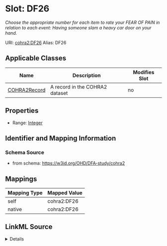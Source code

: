 

# Slot: DF26 


_Choose the appropriate number for each item to rate your FEAR OF PAIN in relation to each event: Having someone slam a heavy car door on your hand._





URI: [cohra2:DF26](https://w3id.org/OHD/DFA-study/cohra2/DF26)
Alias: DF26

<!-- no inheritance hierarchy -->





## Applicable Classes

| Name | Description | Modifies Slot |
| --- | --- | --- |
| [COHRA2Record](COHRA2Record.md) | A record in the COHRA2 dataset |  no  |







## Properties

* Range: [Integer](Integer.md)





## Identifier and Mapping Information







### Schema Source


* from schema: https://w3id.org/OHD/DFA-study/cohra2




## Mappings

| Mapping Type | Mapped Value |
| ---  | ---  |
| self | cohra2:DF26 |
| native | cohra2:DF26 |




## LinkML Source

<details>
```yaml
name: DF26
description: 'Choose the appropriate number for each item to rate your FEAR OF PAIN
  in relation to each event: Having someone slam a heavy car door on your hand.'
from_schema: https://w3id.org/OHD/DFA-study/cohra2
rank: 1000
alias: DF26
domain_of:
- COHRA2Record
range: integer

```
</details>